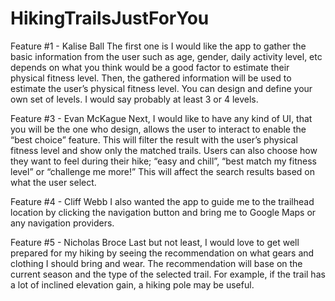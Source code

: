 # HikingTrailsJustForYou

Feature #1 - Kalise Ball
The first one is I would like the app to gather the basic information from the user such as age, gender, daily activity level, etc depends on what you think would be a good factor to estimate their physical fitness level. Then, the gathered information will be used to estimate the user’s physical fitness level. You can design and define your own set of levels. I would say probably at least 3 or 4 levels.

Feature #3 - Evan McKague
Next, I would like to have any kind of UI, that you will be the one who design, allows the user to interact to enable the “best choice” feature. This will filter the result with the user’s physical fitness level and show only the matched trails. Users can also choose how they want to feel during their hike; “easy and chill”, “best match my fitness level” or “challenge me more!” This will affect the search results based on what the user select.

Feature #4 - Cliff Webb
I also wanted the app to guide me to the trailhead location by clicking the navigation button and bring me to Google Maps or any navigation providers.

Feature #5 - Nicholas Broce
Last but not least, I would love to get well prepared for my hiking by seeing the recommendation on what gears and clothing I should bring and wear. The recommendation will base on the current season and the type of the selected trail. For example, if the trail has a lot of inclined elevation gain, a hiking pole may be useful.


